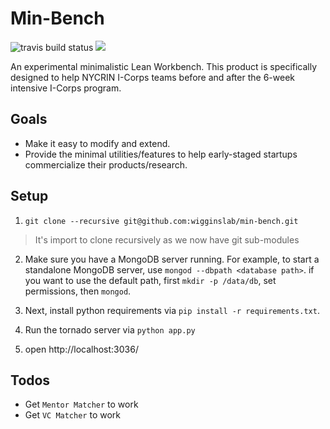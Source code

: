 # Min-Bench

![travis build status](https://travis-ci.com/wigginslab/min-bench.svg?token=sJyWwcVqmgjZ6SuF12eq&branch=master)
<a href="https://zenhub.com"><img src="https://raw.githubusercontent.com/ZenHubIO/support/master/zenhub-badge.png"></a>

An experimental minimalistic Lean Workbench. This product is specifically designed to help
NYCRIN I-Corps teams before and after the 6-week intensive I-Corps program.

Goals
-----
* Make it easy to modify and extend.
* Provide the minimal utilities/features to help early-staged startups commercialize their
products/research.

Setup
-----

1. `git clone --recursive git@github.com:wigginslab/min-bench.git`

> It's import to clone recursively as we now have git sub-modules

2. Make sure you have a MongoDB server running. For example, to start a standalone
   MongoDB server, use `mongod --dbpath <database path>`. if you want to use the default path, first `mkdir -p /data/db`, set permissions, then `mongod`.

3. Next, install python requirements via `pip install -r requirements.txt`.

4. Run the tornado server via `python app.py`

5. open http://localhost:3036/

Todos
-----
* Get `Mentor Matcher` to work
* Get `VC Matcher` to work
